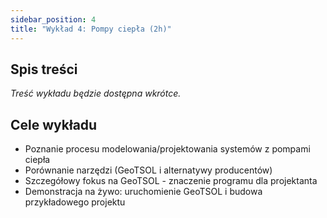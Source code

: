 ```yaml
---
sidebar_position: 4
title: "Wykład 4: Pompy ciepła (2h)"
---
```


## Spis treści

*Treść wykładu będzie dostępna wkrótce.*

## Cele wykładu

- Poznanie procesu modelowania/projektowania systemów z pompami ciepła
- Porównanie narzędzi (GeoTSOL i alternatywy producentów)
- Szczegółowy fokus na GeoTSOL - znaczenie programu dla projektanta
- Demonstracja na żywo: uruchomienie GeoTSOL i budowa przykładowego projektu
